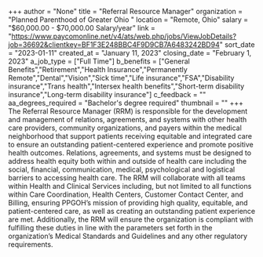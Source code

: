 +++
author = "None"
title = "Referral Resource Manager"
organization = "Planned Parenthood of Greater Ohio "
location = "Remote, Ohio"
salary = "$60,000.00 - $70,000.00 Salary/year"
link = "https://www.paycomonline.net/v4/ats/web.php/jobs/ViewJobDetails?job=36692&clientkey=BF1F3E248BBC4F9D9CB7A6483242BD94"
sort_date = "2023-01-11"
created_at = "January 11, 2023"
closing_date = "February 1, 2023"
a_job_type = ["Full Time"]
b_benefits = ["General Benefits","Retirement","Health Insurance","Permanently Remote","Dental","Vision","Sick time","Life insurance","FSA","Disability insurance","Trans health","Intersex health benefits","Short-term disability insurance","Long-term disability insurance"]
c_feedback = ""
aa_degrees_required = "Bachelor's degree required"
thumbnail = ""
+++
The Referral Resource Manager (RRM) is responsible for the development and management of relations, agreements, and systems with other health care providers, community organizations, and payers within the medical neighborhood that support patients receiving equitable and integrated care to ensure an outstanding patient-centered experience and promote positive health outcomes. Relations, agreements, and systems must be designed to address health equity both within and outside of health care including the social, financial, communication, medical, psychological and logistical barriers to accessing health care. The RRM will collaborate with all teams within Health and Clinical Services including, but not limited to all functions within Care Coordination, Health Centers, Customer Contact Center, and Billing, ensuring PPGOH’s mission of providing high quality, equitable, and patient-centered care, as well as creating an outstanding patient experience are met. Additionally, the RRM will ensure the organization is compliant with fulfilling these duties in line with the parameters set forth in the organization’s Medical Standards and Guidelines and any other regulatory requirements.